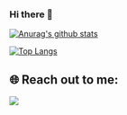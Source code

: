 ### Hi there 👋

[![Anurag's github stats](https://github-readme-stats.vercel.app/api?username=allan-fk&bg_color=30,e96443,904e95&title_color=fff&text_color=fff)](https://github.com/anuraghazra/github-readme-stats)

[![Top Langs](https://github-readme-stats.vercel.app/api/top-langs/?username=allan-fk&layout=compact)](https://github.com/anuraghazra/github-readme-stats)

## 🌐 **Reach out to me:** ️

[<img src="https://img.shields.io/badge/LinkedIn-allan--fk-informational?style=for-the-badge&labelColor=black&logo=linkedin&logoColor=0077b5&&color=0077b5"/>][linkedin]

<!-- Links of Definitions -->

[linkedin]: https://www.linkedin.com/in/allan-fk


<!--
**allan-fk/allan-fk** is a ✨ _special_ ✨ repository because its `README.md` (this file) appears on your GitHub profile.

Here are some ideas to get you started:

- 🔭 I’m currently working on ...
- 🌱 I’m currently learning ...
- 👯 I’m looking to collaborate on ...
- 🤔 I’m looking for help with ...
- 💬 Ask me about ...
- 📫 How to reach me: ...
- 😄 Pronouns: ...
- ⚡ Fun fact: ...
-->
